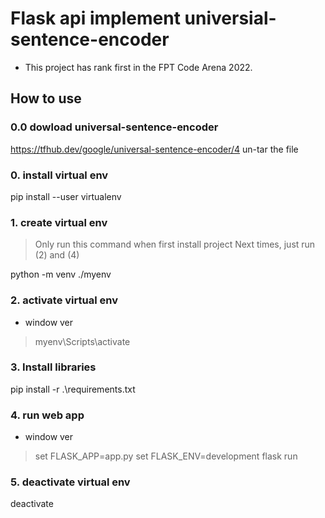 # Flask api implement universial-sentence-encoder

-   This project has rank first in the FPT Code Arena 2022.

## How to use

### 0.0 dowload universal-sentence-encoder

https://tfhub.dev/google/universal-sentence-encoder/4
un-tar the file

### 0. install virtual env

pip install --user virtualenv

### 1. create virtual env

> Only run this command when first install project
> Next times, just run (2) and (4)

python -m venv ./myenv

### 2. activate virtual env

-   window ver

> myenv\Scripts\activate

### 3. Install libraries

pip install -r .\requirements.txt

### 4. run web app

-   window ver

> set FLASK_APP=app.py
> set FLASK_ENV=development
> flask run

### 5. deactivate virtual env

deactivate
